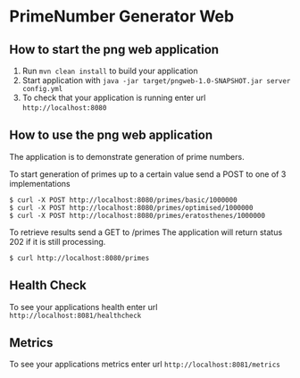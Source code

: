 # PrimeNumber Generator Web

How to start the png web application
---

1. Run `mvn clean install` to build your application
2. Start application with `java -jar target/pngweb-1.0-SNAPSHOT.jar server config.yml`
3. To check that your application is running enter url `http://localhost:8080`

How to use the png web application
---
The application is to demonstrate generation of prime numbers.

To start generation of primes up to a certain value send a POST to one of 3 implementations

```
$ curl -X POST http://localhost:8080/primes/basic/1000000
$ curl -X POST http://localhost:8080/primes/optimised/1000000
$ curl -X POST http://localhost:8080/primes/eratosthenes/1000000
```
To retrieve results send a GET to /primes
The application will return status 202 if it is still processing.
```
$ curl http://localhost:8080/primes
```

Health Check
---

To see your applications health enter url `http://localhost:8081/healthcheck`

Metrics
-------

To see your applications metrics enter url `http://localhost:8081/metrics`

